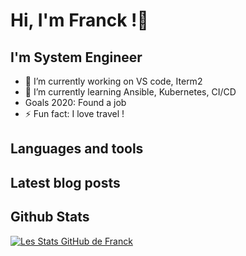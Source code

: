 # Hi, I'm Franck !👋

## I'm System Engineer

- 🔭 I’m currently working on VS code, Iterm2
- 🌱 I’m currently learning Ansible, Kubernetes, CI/CD
- Goals 2020: Found a job
- ⚡ Fun fact: I love travel !

## Languages and tools

## Latest blog posts
<!-- BLOG-POST-LIST:START -->
<!-- BLOG-POST-LIST:END -->

## Github Stats

[![Les Stats GitHub de Franck](https://github-readme-stats.vercel.app/api?username=francklafon)](https://github.com/francklafon/github-readme-stats)